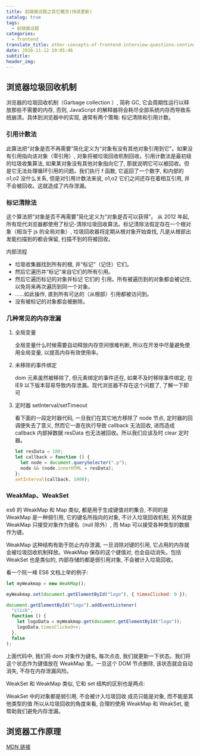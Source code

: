 ```yaml
---
title: 前端面试题之其它概念(持续更新)
catalog: true
tags:
  - 前端面试题
categories:
  - frontend
translate_title: other-concepts-of-frontend-interview-questions-continuous-update
date: 2020-11-12 19:05:46
subtitle:
header_img:
---
```


## 浏览器垃圾回收机制

浏览器的垃圾回收机制（Garbage collection
）, 简称 GC, 它会周期性运行以释放那些不需要的内存, 否则, JavaScript 的解释器将会耗尽全部系统内存而导致系统崩溃。具体到浏览器中的实现, 通常有两个策略: 标记清除和引用计数。

### 引用计数法

此算法把“对象是否不再需要”简化定义为“对象有没有其他对象引用到它”。如果没有引用指向该对象（零引用）, 对象将被垃圾回收机制回收。引用计数法是最初级的垃圾收集算法, 如果某对象没有其他对象指向它了, 那就说明它可以被回收。但是它无法处理循环引用的问题。我们执行 f 函数, 它返回了一个数字, 和内部的 o1,o2 没什么关系, 但是对引用计数法来说, o1,o2 它们之间还存在着相互引用, 并不会被回收。这就造成了内存泄漏。

### 标记清除法

这个算法把“对象是否不再需要”简化定义为“对象是否可以获得”。
从 2012 年起, 所有现代浏览器都使用了标记-清除垃圾回收算法。标记清除法假定存在一个根对象（相当于 js 的全局对象）, 垃圾回收器将定期从根对象开始查找, 凡是从根部出发能扫描到的都会保留, 扫描不到的将被回收。

内部流程

- 垃圾收集器找到所有的根, 并“标记”（记住）它们。
- 然后它遍历并“标记”来自它们的所有引用。
- 然后它遍历标记的对象并标记 它们的 引用。所有被遍历到的对象都会被记住, 以免将来再次遍历到同一个对象。
- ……如此操作, 直到所有可达的（从根部）引用都被访问到。
- 没有被标记的对象都会被删除。

### 几种常见的内存泄漏

1. 全局变量

   全局变量什么时候需要自动释放内存空间很难判断, 所以在开发中尽量避免使用全局变量, 以提高内存有效使用率。

2. 未移除的事件绑定

   dom 元素虽然被移除了, 但元素绑定的事件还在, 如果不及时移除事件绑定, 在 IE9 以下版本容易导致内存泄漏。现代浏览器不存在这个问题了, 了解一下即可

3. 定时器 setInterval/setTimeout

   看下面的一段定时器代码, 一旦我们在其它地方移除了 node 节点, 定时器的回调便失去了意义, 然而它一直在执行导致 callback 无法回收, 进而造成 callback 内部掉数据 resData 也无法被回收。所以我们应该及时 clear 定时器。

   ```js
   let resData = 100;
   let callback = function () {
     let node = document.querySelecter(".p");
     node && (node.innerHTML = resData);
   };
   setInterval(callback, 1000);
   ```

### WeakMap、WeakSet

es6 的 WeakMap 和 Map 类似, 都是用于生成键值对的集合, 不同的是 WeakMap 是一种弱引用, 它的键名所指向的对象, 不计入垃圾回收机制, 另外就是 WeakMap 只接受对象作为键名（null 除外）, 而 Map 可以接受各种类型的数据作为键。

WeakMap 这种结构有助于防止内存泄漏, 一旦消除对键的引用, 它占用的内存就会被垃圾回收机制释放。WeakMap 保存的这个键值对, 也会自动消失。包括 WeakSet 也是类似的, 内部存储的都是弱引用对象, 不会被计入垃圾回收。

看一个阮一峰 ES6 文档上举的例子:

```js
let myWeakmap = new WeakMap();

myWeakmap.set(document.getElementById("logo"), { timesClicked: 0 });

document.getElementById("logo").addEventListener(
  "click",
  function () {
    let logoData = myWeakmap.get(document.getElementById("logo"));
    logoData.timesClicked++;
  },
  false
);
```

上面代码中, 我们将 dom 对象作为键名, 每次点击, 我们就更新一下状态。我们将这个状态作为键值放在 WeakMap 里。一旦这个 DOM 节点删除, 该状态就会自动消失, 不存在内存泄漏风险。

WeakSet 和 WeakMap 类似, 它和 set 结构的区别也是两点:

WeakSet 中的对象都是弱引用, 不会被计入垃圾回收
成员只能是对象, 而不能是其他类型的值
所以从垃圾回收的角度来看, 合理的使用 WeakMap 和 WeakSet, 能帮助我们避免内存泄漏。

## 浏览器工作原理

[MDN 链接](https://developer.mozilla.org/zh-CN/docs/Web/Performance/%E6%B5%8F%E8%A7%88%E5%99%A8%E6%B8%B2%E6%9F%93%E9%A1%B5%E9%9D%A2%E7%9A%84%E5%B7%A5%E4%BD%9C%E5%8E%9F%E7%90%86)
